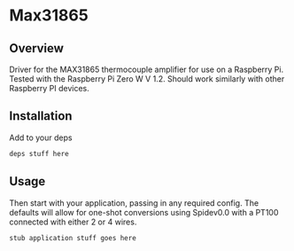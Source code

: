 # Max31865

## Overview

Driver for the MAX31865 thermocouple amplifier for use on a Raspberry Pi.  Tested with the Raspberry Pi Zero W V 1.2.  Should work similarly with other Raspberry PI devices.

## Installation

Add to your deps

```elixir
deps stuff here
```

## Usage

Then start with your application, passing in any required config.  The defaults will allow for one-shot conversions using Spidev0.0 with a PT100 connected with either 2 or 4 wires.

```elixir
stub application stuff goes here
```
